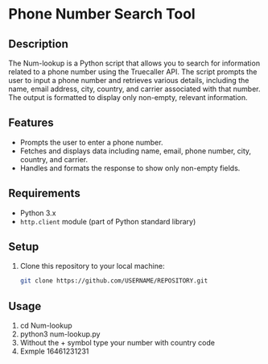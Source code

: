 # Phone Number Search Tool

## Description

The Num-lookup is a Python script that allows you to search for information related to a phone number using the Truecaller API. The script prompts the user to input a phone number and retrieves various details, including the name, email address, city, country, and carrier associated with that number. The output is formatted to display only non-empty, relevant information.

## Features

- Prompts the user to enter a phone number.
- Fetches and displays data including name, email, phone number, city, country, and carrier.
- Handles and formats the response to show only non-empty fields.

## Requirements

- Python 3.x
- `http.client` module (part of Python standard library)

## Setup

1. Clone this repository to your local machine:
   ```sh
   git clone https://github.com/USERNAME/REPOSITORY.git
## Usage
1. cd Num-lookup
2. python3 num-lookup.py
3. Without the + symbol type your number with country code
4. Exmple 16461231231
